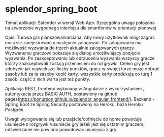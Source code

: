 # splendor_spring_boot
Temat aplikacji:
Splendor w wersji Web App. Szczególna uwaga położona na stworzenie wygodnego interfejsu dla smartfonów w orientacji pionowej

Opis:
Turowa gra planszowa/karciana. Aby nowy użytkownik mógł zagrać musi się zarejestrować a następnie zalogować. Po zalogowaniu ma możliwość wyzwania do trzech aktualnie zalogowanych graczy. Wyzwanemu graczowi pokazuje się dialog umożliwiający podjęcie wyzwania. Po zaakceptowaniu lub odrzuceniu wyzwania wszyscy gracze którzy zaakceptowali zostają przeniesieni do rozgrywki. Celem gry jest zdobycie jak największej liczby punktów, gracz w swojej turze może dobrać zasoby lub za te zasoby kupić karty. wszystkie karty produkują co turę 1 zasób, część z nich warta jest też punkty.

Aplikacja REST, frontend wykonany w Angularze z wykorzystaniem , autentykacja przez BASIC AUTH, postawiony na github pages(https://ponurson.github.io/splendor_angular_frontend/). Backend - Spring Boot ze Spring Security postawiony na Heroku, baza Heroku Postgres

Uwagi:
wylogowanie się lub przejście/cofnięcie do home powoduje usunięcie z rozgrywki/usuniećie gry jeżeli jest się ostatnim graczem, odświerzanie nie powinno powodować usunięcia z gry.
